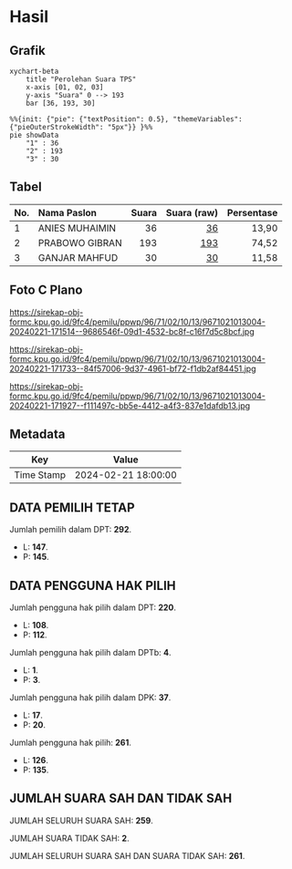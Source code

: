 # Hasil

## Grafik

```mermaid
xychart-beta
    title "Perolehan Suara TPS"
    x-axis [01, 02, 03]
    y-axis "Suara" 0 --> 193
    bar [36, 193, 30]
```

```mermaid
%%{init: {"pie": {"textPosition": 0.5}, "themeVariables": {"pieOuterStrokeWidth": "5px"}} }%%
pie showData
    "1" : 36
    "2" : 193
    "3" : 30
```

## Tabel

| No. | Nama Paslon    | Suara | Suara (raw) | Persentase |
|:--- |:-------------- | -----:| -----------:| ----------:|
| 1   | ANIES MUHAIMIN | 36    | [36][p-1]   | 13,90      |
| 2   | PRABOWO GIBRAN | 193   | [193][p-2]  | 74,52      |
| 3   | GANJAR MAHFUD  | 30    | [30][p-3]   | 11,58      |


[p-1]: https://github.com/gigit-pemilu/pemilu-2024-96-papua-barat-daya/blob/main/pilpres/hitung-suara/sub/96-papua-barat-daya/sub/71-kota-sorong/sub/02-sorong-timur/sub/1013-kladufu/sub/004-tps/sub/paslon-1.txt
[p-2]: https://github.com/gigit-pemilu/pemilu-2024-96-papua-barat-daya/blob/main/pilpres/hitung-suara/sub/96-papua-barat-daya/sub/71-kota-sorong/sub/02-sorong-timur/sub/1013-kladufu/sub/004-tps/sub/paslon-2.txt
[p-3]: https://github.com/gigit-pemilu/pemilu-2024-96-papua-barat-daya/blob/main/pilpres/hitung-suara/sub/96-papua-barat-daya/sub/71-kota-sorong/sub/02-sorong-timur/sub/1013-kladufu/sub/004-tps/sub/paslon-3.txt

## Foto C Plano

https://sirekap-obj-formc.kpu.go.id/9fc4/pemilu/ppwp/96/71/02/10/13/9671021013004-20240221-171514--9686546f-09d1-4532-bc8f-c16f7d5c8bcf.jpg

https://sirekap-obj-formc.kpu.go.id/9fc4/pemilu/ppwp/96/71/02/10/13/9671021013004-20240221-171733--84f57006-9d37-4961-bf72-f1db2af84451.jpg

https://sirekap-obj-formc.kpu.go.id/9fc4/pemilu/ppwp/96/71/02/10/13/9671021013004-20240221-171927--f111497c-bb5e-4412-a4f3-837e1dafdb13.jpg


## Metadata

| Key        | Value               |
| ---------- | ------------------- |
| Time Stamp | 2024-02-21 18:00:00 |


## DATA PEMILIH TETAP

Jumlah pemilih dalam DPT: **292**.
 * L: **147**.
 * P: **145**.

## DATA PENGGUNA HAK PILIH

Jumlah pengguna hak pilih dalam DPT: **220**.
 * L: **108**.
 * P: **112**.

Jumlah pengguna hak pilih dalam DPTb: **4**.
 * L: **1**.
 * P: **3**.

Jumlah pengguna hak pilih dalam DPK: **37**.
 * L: **17**.
 * P: **20**.

Jumlah pengguna hak pilih: **261**.
 * L: **126**.
 * P: **135**.

## JUMLAH SUARA SAH DAN TIDAK SAH

JUMLAH SELURUH SUARA SAH: **259**.

JUMLAH SUARA TIDAK SAH: **2**.

JUMLAH SELURUH SUARA SAH DAN SUARA TIDAK SAH: **261**.


